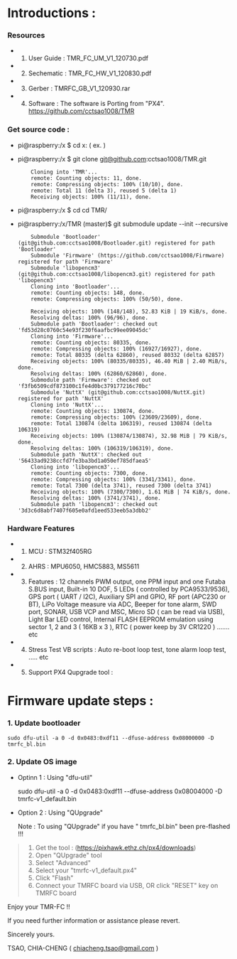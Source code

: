 Introductions :
===================================

### Resources

 * 1. User Guide :
           TMR_FC_UM_V1_120730.pdf

 * 2. Sechematic :
           TMR_FC_HW_V1_120830.pdf

 * 3. Gerber :
           TMRFC_GB_V1_120930.rar

 * 4. Software :
           The software is Porting from "PX4".
           https://github.com/cctsao1008/TMR
         
### Get source code :
    
 * pi@raspberry:/x $ cd x: ( ex. )
 * pi@raspberry:/x $ git clone git@github.com:cctsao1008/TMR.git
       
           Cloning into 'TMR'...
           remote: Counting objects: 11, done.
           remote: Compressing objects: 100% (10/10), done.
           remote: Total 11 (delta 3), reused 5 (delta 1)
           Receiving objects: 100% (11/11), done.

 * pi@raspberry:/x $ cd cd TMR/
 * pi@raspberry:/x/TMR (master)$ git submodule update --init --recursive
 
           Submodule 'Bootloader' (git@github.com:cctsao1008/Bootloader.git) registered for path 'Bootloader'
           Submodule 'Firmware' (https://github.com/cctsao1008/Firmware) registered for path 'Firmware'
           Submodule 'libopencm3' (git@github.com:cctsao1008/libopencm3.git) registered for path 'libopencm3'
           Cloning into 'Bootloader'...
           remote: Counting objects: 148, done.
           remote: Compressing objects: 100% (50/50), done.

           Receiving objects: 100% (148/148), 52.83 KiB | 19 KiB/s, done.
           Resolving deltas: 100% (96/96), done.
           Submodule path 'Bootloader': checked out 'fd53d28c0760c54e93f230f6aafbc99ee09045dc'
           Cloning into 'Firmware'...
           remote: Counting objects: 80335, done.
           remote: Compressing objects: 100% (16927/16927), done.
           remote: Total 80335 (delta 62860), reused 80332 (delta 62857)
           Receiving objects: 100% (80335/80335), 46.40 MiB | 2.40 MiB/s, done.
           Resolving deltas: 100% (62860/62860), done.
           Submodule path 'Firmware': checked out 'f3fb6509cdf873100c1fe4d0bc379177216c70bc'
           Submodule 'NuttX' (git@github.com:cctsao1008/NuttX.git) registered for path 'NuttX'
           Cloning into 'NuttX'...
           remote: Counting objects: 130874, done.
           remote: Compressing objects: 100% (23609/23609), done.
           remote: Total 130874 (delta 106319), reused 130874 (delta 106319)
           Receiving objects: 100% (130874/130874), 32.98 MiB | 79 KiB/s, done.
           Resolving deltas: 100% (106319/106319), done.
           Submodule path 'NuttX': checked out '56433ad9238ccfd7fe3ba3bd1a050ef785dfaea5'
           Cloning into 'libopencm3'...
           remote: Counting objects: 7300, done.
           remote: Compressing objects: 100% (3341/3341), done.
           remote: Total 7300 (delta 3741), reused 7300 (delta 3741)
           Receiving objects: 100% (7300/7300), 1.61 MiB | 74 KiB/s, done.
           Resolving deltas: 100% (3741/3741), done.
           Submodule path 'libopencm3': checked out '3d3c6d8abf7407f605e0afd1eed533eeb5a3dbb2'

### Hardware Features

 * 1. MCU : 
           STM32f405RG

 * 2. AHRS :
           MPU6050, HMC5883, MS5611

 * 3. Features :
           12 channels PWM output, one PPM input and one Futaba S.BUS input,
           Built-in 10 DOF, 5 LEDs ( controlled by PCA9533/9536), GPS port ( UART / I2C),
           Auxiliary SPI and  GPIO, RF port (APC230 or BT), LiPo Voltage measure via ADC,
           Beeper for tone alarm, SWD port, SONAR, USB VCP and MSC, Micro SD ( can be read via USB),
           Light Bar LED control, Internal FLASH EEPROM emulation using sector 1, 2 and 3 ( 16KB x 3 ),
           RTC ( power keep by 3V CR1220 )
           ....... etc

 * 4. Stress Test VB scripts :
           Auto re-boot loop test, tone alarm loop test, ..... etc

 * 5. Support PX4 Qupgrade tool :


Firmware update steps :
===================================

### 1. Update bootloader

    sudo dfu-util -a 0 -d 0x0483:0xdf11 --dfuse-address 0x08000000 -D tmrfc_bl.bin

### 2. Update OS image

  * Optinn 1 : Using "dfu-util"

    sudo dfu-util -a 0 -d 0x0483:0xdf11 --dfuse-address 0x08004000 -D tmrfc-v1_default.bin

  * Option 2 : Using "QUpgrade"

    Note :  To using "QUpgrade" if you have " tmrfc_bl.bin" been pre-flashed !!! 

  >  1. Get the tool :  (https://pixhawk.ethz.ch/px4/downloads)<br />
  >  2. Open "QUpgrade" tool
  >  3. Select "Advanced"
  >  4. Select your "tmrfc-v1_default.px4"
  >  5. Click "Flash"
  >  6. Connect your TMRFC board via USB, OR click "RESET" key on TMRFC board

Enjoy your TMR-FC !!



If you need further information or assistance please revert.

Sincerely yours.

TSAO, CHIA-CHENG ( chiacheng.tsao@gmail.com )

